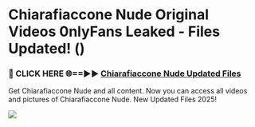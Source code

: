 # Chiarafiaccone Nude Original Videos 0nlyFans Leaked - Files Updated! ()

<h3>🔴 CLICK HERE 🌐==►► <a href="https://tinyurl.com/2p9ay9w9" rel="nofollow">Chiarafiaccone Nude Updated Files</a></h3>

Get Chiarafiaccone Nude and all content. Now you can access all videos and pictures of Chiarafiaccone Nude. New Updated Files 2025!

[![](https://i.imgur.com/KQgVmj3.gif)](https://tinyurl.com/2p9ay9w9)
